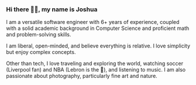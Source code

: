 ### Hi there 👋🏾, my name is Joshua

I am a versatile software engineer with 6+ years of experience, coupled with a solid academic background in Computer Science and proficient math and problem-solving skills.

I am liberal, open-minded, and believe everything is relative. I love simplicity but enjoy complex concepts.

Other than tech, I love traveling and exploring the world, watching soccer (Liverpool fan) and NBA (Lebron is the 🐐), and listening to music. 
I am also passionate about photography, particularly fine art and nature.

<!--
**musajoshua/musajoshua** is a ✨ _special_ ✨ repository because its `README.md` (this file) appears on your GitHub profile.

Here are some ideas to get you started:

- 🔭 I’m currently working on ...
- 🌱 I’m currently learning ...
- 👯 I’m looking to collaborate on ...
- 🤔 I’m looking for help with ...
- 💬 Ask me about ...
- 📫 How to reach me: ...
- 😄 Pronouns: ...
- ⚡ Fun fact: ...
-->
